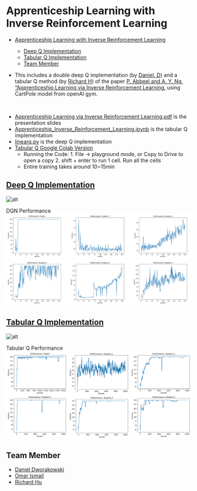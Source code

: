 # Apprenticeship Learning with Inverse Reinforcement Learning

- [Apprenticeship Learning with Inverse Reinforcement Learning](#apprenticeship-learning-with-inverse-reinforcement-learning)
  - [Deep Q Implementation](#deep-q-implementation)
  - [Tabular Q Implementation](#tabular-q-implementation)
  - [Team Member](#team-member)

- This includes a double deep Q implementation (by [Daniel. D](https://github.com/DanielDworakowski)) and a tabular Q method (by [Richard H](https://github.com/rhklite)) of the paper [P. Abbeel and A. Y. Ng, “Apprenticeship Learning via Inverse Reinforcement Learning.](https://ai.stanford.edu/~ang/papers/icml04-apprentice.pdf) using CartPole model from openAI gym.

</br>

- [Apprenticeship Learning via Inverse Reinforcement Learning.pdf](Apprenticeship%20Learning%20via%20Inverse%20Reinforcement%20Learning.pdf) is the presentation slides
- [Apprenticeship_Inverse_Reinforcement_Learning.ipynb](Apprenticeship_Inverse_Reinforcement_Learning.ipynb) is the tabular Q implementation
- [linearq.py](linearq.py) is the deep Q implementation
- [Tabular Q Google Colab Version](https://colab.research.google.com/drive/1Tmc5fPHP9J0s-vQukLDzRywe47BNni37#scrollTo=bzxZCx5VD3xn)
  - Running the Code: 1. File → playground mode, or Copy to Drive to open a copy 2. shift + enter to run 1 cell. Run all the cells
  - Entire training takes around 10~15min

## [Deep Q Implementation](https://www.youtube.com/watch?v=COAyi4-VlEw)

![alt](assets/dqn.gif)

DQN Performance
![alt](assets/dqn.png)

## [Tabular Q Implementation](https://www.youtube.com/watch?v=Wd1xfNNo9kc)

![alt](assets/tabular_q.gif)

Tabular Q Performance
![alt](assets/tabular_q.png)

## Team Member

- [Daniel Dworakowski](https://github.com/DanielDworakowski/ALVIRL)
- [Omar Ismail](https://github.com/omarismail94)
- [Richard Hu](https://github.com/rhklite)
